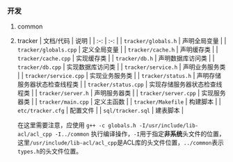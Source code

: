 ### 开发
1. common
2. tracker
    | 文档/代码 | 说明 |
    | :-: | :-: |
    | `tracker/globals.h` | 声明全局变量 |
    | `tracker/globals.cpp` | 定义全局变量 |
    | `tracker/cache.h` | 声明缓存类 |
    | `tracker/cache.cpp` | 实现缓存类 |
    | `tracker/db.h` | 声明数据库访问类 |
    | `tracker/db.cpp` | 实现数据库访问类 |
    | `tracker/service.h` | 声明业务服务类 |
    | `tracker/service.cpp` | 实现业务服务类 |
    | `tracker/status.h` | 声明存储服务器状态检查线程类 |
    | `tracker/status.cpp` | 实现存储服务器状态检查线程类 |
    | `tracker/server.h` | 声明服务器类 |
    | `tracker/server.cpp` | 实现服务器类 |
    | `tracker/main.cpp` | 定义主函数 |
    | `tracker/Makefile` | 构建脚本 |
    | `etc/tracker.cfg` | 配置文件 |
    | `sql/tracker.sql` | 建表脚本 |

    在这里需要注意，应使用 `g++ -c globals.h -I/usr/include/lib-acl/acl_cpp -I../common` 执行编译操作，`-I`用于指定**非系统**头文件的位置，这里`/usr/include/lib-acl/acl_cpp`是ACL库的头文件位置，`../common`表示`types.h`的头文件位置。
    